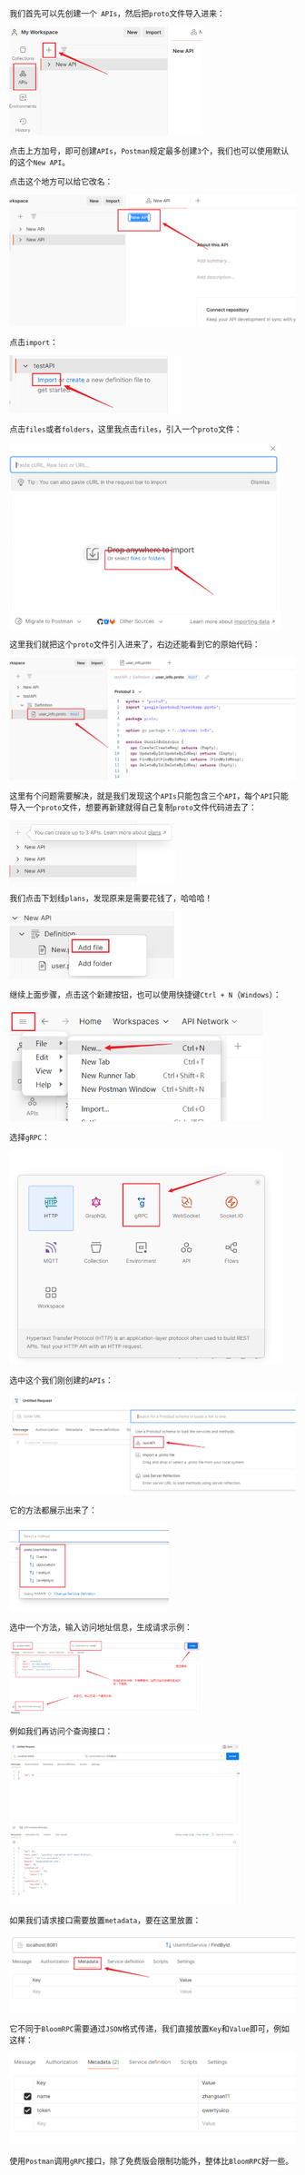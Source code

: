 我们首先可以先创建一个` APIs`，然后把`proto`文件导入进来：

<img src="image/image-20240116105739256.png" alt="image-20240116105739256" style="zoom:50%;" />

点击上方加号，即可创建`APIs`，`Postman`规定最多创建`3`个，我们也可以使用默认的这个`New API`。

点击这个地方可以给它改名：

<img src="image/image-20240116110001998.png" alt="image-20240116110001998" style="zoom:50%;" />



点击`import`：

<img src="image/image-20240116110036740.png" alt="image-20240116110036740" style="zoom:60%;" />

点击`files`或者`folders`，这里我点击`files`，引入一个`proto`文件：

<img src="image/image-20240116110100962.png" alt="image-20240116110100962" style="zoom:50%;" />

这里我们就把这个`proto`文件引入进来了，右边还能看到它的原始代码：

<img src="image/image-20240116110247476.png" alt="image-20240116110247476" style="zoom: 50%;" />

这里有个问题需要解决，就是我们发现这个`APIs`只能包含三个`API`，每个`API`只能导入一个`proto`文件，想要再新建就得自己复制`proto`文件代码进去了：

<img src="image/image-20240228140614696.png" alt="image-20240228140614696" style="zoom:50%;" />

我们点击下划线`plans`，发现原来是需要花钱了，哈哈哈！

<img src="image/image-20240228140715501.png" alt="image-20240228140715501" style="zoom:67%;" />

继续上面步骤，点击这个新建按钮，也可以使用快捷键`Ctrl + N`（`Windows`）：

<img src="image/image-20240116104801228.png" alt="image-20240116104801228" style="zoom:67%;" />

选择`gRPC`：

<img src="image/image-20240116105109134.png" alt="image-20240116105109134" style="zoom: 50%;" />

选中这个我们刚创建的`APIs`：

<img src="image/image-20240116110409625.png" alt="image-20240116110409625" style="zoom: 50%;" />

它的方法都展示出来了：

<img src="image/image-20240116110428479.png" alt="image-20240116110428479" style="zoom:33%;" />

选中一个方法，输入访问地址信息，生成请求示例：

<img src="image/image-20240116110815474.png" alt="image-20240116110815474" style="zoom:33%;" />

例如我们再访问个查询接口：

<img src="image/image-20240116111023529.png" alt="image-20240116111023529" style="zoom: 40%;" />

如果我们请求接口需要放置`metadata`，要在这里放置：

<img src="image/image-20240229112613646.png" alt="image-20240229112613646" style="zoom: 50%;" />

它不同于`BloomRPC`需要通过`JSON`格式传递，我们直接放置`Key`和`Value`即可，例如这样：

<img src="image/image-20240229112737856.png" alt="image-20240229112737856" style="zoom:50%;" />

使用`Postman`调用`gRPC`接口，除了免费版会限制功能外，整体比`BloomRPC`好一些。